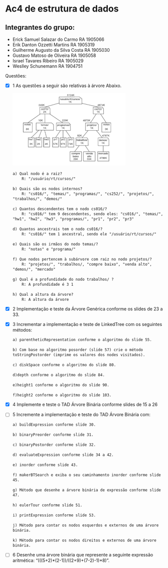 # Ac4 de estrutura de dados

## Integrantes do grupo:

*  Erick Samuel Salazar do Carmo RA 1905066
*  Erik Danton Ozzetti Martins RA 1905319
*  Guilherme Augusto da Silva Costa RA 1905030
*  Gustavo Matoso de Oliveira RA 1905058
*  Israel Tavares Ribeiro RA 1905029
*  Weslley Schunemann RA 1904751


Questões:

- [x] 1 As questões a seguir são relativas à árvore Abaixo.

  ![Arvore](arvore.png)


      a) Qual nodo é a raiz?
          R: "/usuário/rt/cursos/"

      b) Quais são os nodos internos?
          R: "cs016/", "temas/", "programas/", "cs252/", "projetos/", "trabalhos/", "demos/"

      c) Quantos descendentes tem o nodo cs016/?
          R: "cs016/" tem 9 descendentes, sendo eles: "cs016/", "temas/", "hw1", "hw2", "hw3", "programas/", "pr1", "pr2", "pr3"

      d) Quantos ancestrais tem o nodo cs016/?
          R: "cs016/" tem 1 ancestral, sendo ele "/usuário/rt/cursos/"

      e) Quais são os irmãos do nodo temas/?
          R: "notas" e "programa/" 

      f) Que nodos pertencem à subárvore com raiz no nodo projetos/?
          R: "projetos/", "trabalhos/, "compre baixo", "venda alto", "demos/", "mercado"

      g) Qual é a profundidade do nodo trabalhos/ ?
          R: A profundidade é 3 1

      h) Qual a altura da árvore?
          R: A altura da árvore

- [x] 2 Implementação e teste da Árvore Genérica conforme os slides de 23 a 33.

- [x] 3 Incrementar a implementação e teste de LinkedTree<E> com os seguintes métodos:


      a) parentheticRepresentation conforme o algoritmo do slide 55.

      b) Com base no algoritmo posorder (slide 57) crie o método toStringPostorder (imprime os valores dos nodes visitados).

      c) diskSpace conforme o algoritmo do slide 80.

      d)depth conforme o algoritmo do slide 84.

      e)height1 conforme o algoritmo do slide 90.

      f)height2 conforme o algoritmo do slide 103.

- [x] 4 Implemente e teste o TAD Árvore Binária conforme slides de 15 a 26


- [ ] 5 Incremente a implementação e teste do TAD Árvore Binária com:
  
      a) buildExpression conforme slide 30.

      b) binaryPreorder conforme slide 31.

      c) binaryPostorder conforme slide 32.

      d) evaluateExpression conforme slide 34 a 42.

      e) inorder conforme slide 43.

      f) makerBTSearch e exiba o seu caminhamento inorder conforme slide 45.

      g) Método que desenhe a árvore binária de expressão conforme slide 47.

      h) eulerTour conforme slide 51.

      i) printExpression conforme slide 53.

      j) Método para contar os nodos esquerdos e externos de uma árvore binária.

      k) Método para contar os nodos direitos e externos de uma árvore binária.


- [ ]  6 Desenhe uma árvore binária que represente a seguinte expressão aritmética:
  “(((5+2)*(2-1))/((2+9)+(7-2)-1)*8)”.
